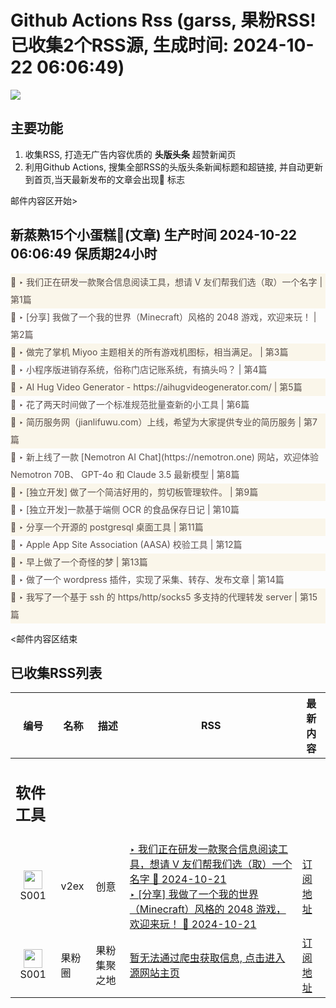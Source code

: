 # Github Actions Rss (garss, 果粉RSS! 已收集2个RSS源, 生成时间: 2024-10-22 06:06:49)

![](https://cdn.jsdelivr.net/gh/xinkeji/garss/_media/ga-rss.png)



## 主要功能
1. 收集RSS, 打造无广告内容优质的 **头版头条** 超赞新闻页
2. 利用Github Actions, 搜集全部RSS的头版头条新闻标题和超链接, 并自动更新到首页,当天最新发布的文章会出现🌈 标志

邮件内容区开始>
<h2>新蒸熟15个小蛋糕🍰(文章) 生产时间 2024-10-22 06:06:49 保质期24小时</h2>

<div style='line-height:3;background-color:#FAF6EA;' ><a href='https://www.v2ex.com/t/1082184#reply35' style="line-height:2;text-decoration:none;display:block;color:#584D49;">🌈 ‣ 我们正在研发一款聚合信息阅读工具，想请 V 友们帮我们选（取）一个名字 | 第1篇</a></div><div style='line-height:3;' ><a href='https://www.v2ex.com/t/1082356#reply1' style="line-height:2;text-decoration:none;display:block;color:#584D49;">🌈 ‣ [分享] 我做了一个我的世界（Minecraft）风格的 2048 游戏，欢迎来玩！ | 第2篇</a></div><div style='line-height:3;background-color:#FAF6EA;' ><a href='https://www.v2ex.com/t/1082343#reply10' style="line-height:2;text-decoration:none;display:block;color:#584D49;">🌈 ‣ 做完了掌机 Miyoo 主题相关的所有游戏机图标，相当满足。 | 第3篇</a></div><div style='line-height:3;' ><a href='https://www.v2ex.com/t/1082352#reply3' style="line-height:2;text-decoration:none;display:block;color:#584D49;">🌈 ‣ 小程序版进销存系统，俗称门店记账系统，有搞头吗？ | 第4篇</a></div><div style='line-height:3;background-color:#FAF6EA;' ><a href='https://www.v2ex.com/t/1082326#reply1' style="line-height:2;text-decoration:none;display:block;color:#584D49;">🌈 ‣ AI Hug Video Generator - https://aihugvideogenerator.com/ | 第5篇</a></div><div style='line-height:3;' ><a href='https://www.v2ex.com/t/1082334#reply0' style="line-height:2;text-decoration:none;display:block;color:#584D49;">🌈 ‣ 花了两天时间做了一个标准规范批量查新的小工具 | 第6篇</a></div><div style='line-height:3;background-color:#FAF6EA;' ><a href='https://www.v2ex.com/t/1082160#reply10' style="line-height:2;text-decoration:none;display:block;color:#584D49;">🌈 ‣ 简历服务网（jianlifuwu.com）上线，希望为大家提供专业的简历服务 | 第7篇</a></div><div style='line-height:3;' ><a href='https://www.v2ex.com/t/1082295#reply2' style="line-height:2;text-decoration:none;display:block;color:#584D49;">🌈 ‣ 新上线了一款 [Nemotron AI Chat](https://nemotron.one) 网站，欢迎体验 Nemotron 70B、 GPT-4o 和 Claude 3.5 最新模型 | 第8篇</a></div><div style='line-height:3;background-color:#FAF6EA;' ><a href='https://www.v2ex.com/t/1082210#reply4' style="line-height:2;text-decoration:none;display:block;color:#584D49;">🌈 ‣ [独立开发] 做了一个简洁好用的，剪切板管理软件。 | 第9篇</a></div><div style='line-height:3;' ><a href='https://www.v2ex.com/t/1082229#reply6' style="line-height:2;text-decoration:none;display:block;color:#584D49;">🌈 ‣ [独立开发]一款基于端侧 OCR 的食品保存日记 | 第10篇</a></div><div style='line-height:3;background-color:#FAF6EA;' ><a href='https://www.v2ex.com/t/1082122#reply1' style="line-height:2;text-decoration:none;display:block;color:#584D49;">🌈 ‣ 分享一个开源的 postgresql 桌面工具 | 第11篇</a></div><div style='line-height:3;' ><a href='https://www.v2ex.com/t/1082145#reply0' style="line-height:2;text-decoration:none;display:block;color:#584D49;">🌈 ‣ Apple App Site Association (AASA) 校验工具 | 第12篇</a></div><div style='line-height:3;background-color:#FAF6EA;' ><a href='https://www.v2ex.com/t/1082061#reply4' style="line-height:2;text-decoration:none;display:block;color:#584D49;">🌈 ‣ 早上做了一个奇怪的梦 | 第13篇</a></div><div style='line-height:3;' ><a href='https://www.v2ex.com/t/1082049#reply7' style="line-height:2;text-decoration:none;display:block;color:#584D49;">🌈 ‣ 做了一个 wordpress 插件，实现了采集、转存、发布文章 | 第14篇</a></div><div style='line-height:3;background-color:#FAF6EA;' ><a href='https://www.v2ex.com/t/1082038#reply0' style="line-height:2;text-decoration:none;display:block;color:#584D49;">🌈 ‣ 我写了一个基于 ssh 的 https/http/socks5 多支持的代理转发 server | 第15篇</a></div>

<邮件内容区结束

## 已收集RSS列表

| 编号 | 名称 | 描述 | RSS | 最新内容 |
| --- | --- | --- | --- | --- |
| <h2 id="软件工具">软件工具</h2> |  |   |  |  |
| <div id="S001" style="text-align: center;"><img src="https://cdn.jsdelivr.net/gh/zhaoolee/garss/_media/favicon/S001.png" width="30px" style="width:30px;height: auto;"/><br><span>S001</span></div> | v2ex | 创意 | [‣ 我们正在研发一款聚合信息阅读工具，想请 V 友们帮我们选（取）一个名字 🌈 2024-10-21](https://www.v2ex.com/t/1082184#reply35)<br/>[‣ \[分享\] 我做了一个我的世界（Minecraft）风格的 2048 游戏，欢迎来玩！ 🌈 2024-10-21](https://www.v2ex.com/t/1082356#reply1) | [订阅地址](https://www.v2ex.com/feed/tab/creative.xml) |
| <div id="S001" style="text-align: center;"><img src="https://cdn.jsdelivr.net/gh/zhaoolee/garss/_media/favicon/S001.png" width="30px" style="width:30px;height: auto;"/><br><span>S001</span></div> | 果粉圈 | 果粉集聚之地 | [暂无法通过爬虫获取信息, 点击进入源网站主页](https://g0f.cn) | [订阅地址](https://g0f.cn/rss.xml) |



